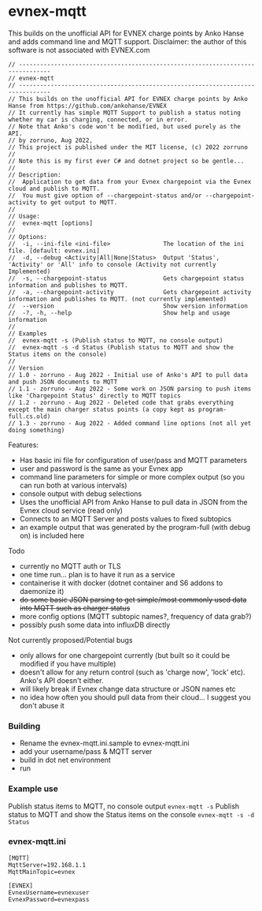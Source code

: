 # evnex-mqtt

This builds on the unofficial API for EVNEX charge points by Anko Hanse and adds command line and MQTT support.
Disclaimer: the author of this software is not associated with EVNEX.com

```
// -------------------------------------------------------------------------------
// evnex-mqtt
// -------------------------------------------------------------------------------
// This builds on the unofficial API for EVNEX charge points by Anko Hanse from https://github.com/ankohanse/EVNEX
// It currently has simple MQTT Support to publish a status noting whether my car is charging, connected, or in error.
// Note that Anko's code won't be modified, but used purely as the API.
// by zorruno, Aug 2022, 
// This project is published under the MIT license, (c) 2022 zorruno
//
// Note this is my first ever C# and dotnet project so be gentle...
//
// Description:
//  Application to get data from your Evnex chargepoint via the Evnex cloud and publish to MQTT.
//  You must give option of --chargepoint-status and/or --chargepoint-activity to get output to MQTT.
//
// Usage:
//  evnex-mqtt [options]
//
// Options:
//  -i, --ini-file <ini-file>               The location of the ini file. [default: evnex.ini]
//  -d, --debug <Activity|All|None|Status>  Output 'Status', 'Activity' or 'All' info to console (Activity not currently Implemented)
//  -s, --chargepoint-status                Gets chargepoint status information and publishes to MQTT.
//  -a, --chargepoint-activity              Gets chargepoint activity information and publishes to MQTT. (not currently implemented)
//  --version                               Show version information
//  -?, -h, --help                          Show help and usage information
//
// Examples
//  evnex-mqtt -s (Publish status to MQTT, no console output)
//  evnex-mqtt -s -d Status (Publish status to MQTT and show the Status items on the console)
//
// Version
// 1.0 - zorruno - Aug 2022 - Initial use of Anko's API to pull data and push JSON documents to MQTT
// 1.1 - zorruno - Aug 2022 - Some work on JSON parsing to push items like 'Chargepoint Status' directly to MQTT topics
// 1.2 - zorruno - Aug 2022 - Deleted code that grabs everything except the main charger status points (a copy kept as program-full.cs.old)
// 1.3 - zorruno - Aug 2022 - Added command line options (not all yet doing something)
```

Features: 
- Has basic ini file for configuration of user/pass and MQTT parameters
- user and password is the same as your Evnex app
- command line parameters for simple or more complex output (so you can run both at various intervals)
- console output with debug selections
- Uses the unofficial API from Anko Hanse to pull data in JSON from the Evnex cloud service (read only)
- Connects to an MQTT Server and posts values to fixed subtopics
- an example output that was generated by the program-full (with debug on) is included here

Todo
- currently no MQTT auth or TLS
- one time run... plan is to have it run as a service
- containerise it with docker (dotnet container and S6 addons to daemonize it)
- ~~do some basic JSON parsing to get simple/most commonly used data into MQTT such as charger status~~
- more config options (MQTT subtopic names?, frequency of data grab?)
- possibly push some data into influxDB directly

Not currently proposed/Potential bugs
- only allows for one chargepoint currently (but built so it could be modified if you have multiple)
- doesn't allow for any return control (such as 'charge now', 'lock' etc).  Anko's API doesn't either.
- will likely break if Evnex change data structure or JSON names etc
- no idea how often you should pull data from their cloud... I suggest you don't abuse it




### Building
- Rename the evnex-mqtt.ini.sample to evnex-mqtt.ini
- add your username/pass & MQTT server 
- build in dot net environment
- run

### Example use
Publish status items to MQTT, no console output
```evnex-mqtt -s``` 
Publish status to MQTT and show the Status items on the console
```evnex-mqtt -s -d Status``` 

### evnex-mqtt.ini
```
[MQTT]
MqttServer=192.168.1.1
MqttMainTopic=evnex

[EVNEX]
EvnexUsername=evnexuser
EvnexPassword=evnexpass
```
